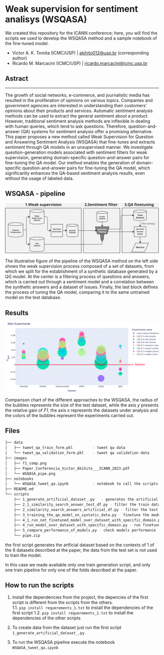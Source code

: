 # Weak supervision for sentiment analisys (WSQASA)

We created this repository for the ICANN conference; here, you will find the scripts we used to develop the WSQASA method and a sample notebook of the fine-tuned model.

- Victor A. K. Tomita (ICMC/USP) | akihito012@usp.br (corresponding author)
- Ricardo M. Marcacini (ICMC/USP) | ricardo.marcacini@icmc.usp.br

## Astract
---

The growth of social networks, e-commerce, and journalistic media has resulted in the proliferation of opinions on various topics. Companies and government agencies are interested in understanding their customers' opinions about their products and services. Automatic sentiment analysis methods can be used to extract the general sentiment about a product. However, traditional sentiment analysis methods are inflexible in dealing with human queries, which tend to ask questions. Therefore, question-and-answer (QA) systems for sentiment analysis offer a promising alternative. This paper proposes a new method called Weak Supervision for Question and Answering Sentiment Analysis (WSQASA) that fine-tunes and extracts sentiment through QA models in an unsupervised manner. We investigate question-generation models associated with sentiment filters for weak supervision, generating domain-specific question-and-answer pairs for fine-tuning the QA model. Our method enables the generation of domain-specific question-and-answer pairs for fine-tuning the QA model, which significantly enhances the QA-based sentiment analysis results, even without the usage of labeled data.

## WSQASA - pipeline
![Proposal](/images/WSQASA_pipe.png)

<p>The illustrative figure of the pipeline of the WSQASA method on the left side shows the weak supervision process composed of a set of datasets, from which we split for the establishment of a synthetic database generated by a QG model. At the center is a filtering process of questions and answers, which is carried out through a sentiment model and a correlation between the synthetic answers and a dataset of issues. Finally, the last block defines the process of tuning the QA model, comparing it to the same untrained model on the test database.</p>

## Results
![Proposal](/images/f1_comp.png)

<p>Comparison chart of the different approaches to the WSQASA, the radius of the bubbles represents the size of the test dataset, while the axis <i>y</i> presents the relative gain of <i>F1</i>, the axis <i>x</i> represents the datasets under analysis and the colors of the bubbles represent the experiments carried out.</p>

## Files 

```bash
├── data
│   ├── tweet_qa_train_form.pkl         - tweet qa data
│   └── tweet_qa_validation_form.pkl    - tweet qa validation data
├── images
│   ├── f1_comp.png                             
│   ├── Paper_Conferencia_Victor_Akihito___ICANN_2023.pdf
│   └── WSQASA_pipe.png
├── notebooks
│   └── WSQASA_tweet_qa.ipynb           - notebook to call the scripts ( from 2* to 5)
├── README.md
└── scripts
    ├── 1_generate_artificial_dataset_.py   - generates the artificial dataset
    ├── 2_1_similarity_search_answer_test_df.py - filter the train data
    ├── 2_similarity_search_answers_artificial_df.py - filter the test data
    ├── 3_training_the_qa_model_on_syntatic_data.py - finetune the model
    ├── 4_1_run_not_finetuned_model_over_dataset_with_specific_domain.py - run not finetuned over validation data
    ├── 4_run_model_over_dataset_with_specific_domain.py - run finetuned over validation data
    ├── 5_compare_performance_of_models.py - check models performance 
    └── pipe.zip
```

the first script generates the artficial dataset based on the contexts of 1 of the 6 datasets described at the paper, the data from the test set is not used to train the model.

In this case we made available only one train generation script, and only one train pipeline for only one of the folds described at the paper.

## How to run the scripts
 1. Install the dependencies from the project, the depencies of the first script is different from the scripts from the others.    
    1.1. ```pip install requerements_1.txt``` to install the dependencies of the first script
    1.2. ```pip install requerements_2.txt``` to install the dependencies of the other scripts

 2. To create data from the dataset just run the first script `1_generate_artificial_dataset_.py` 
 3. To run the WSQASA pipeline execute the notebook `WSQASA_tweet_qa.ipynb`